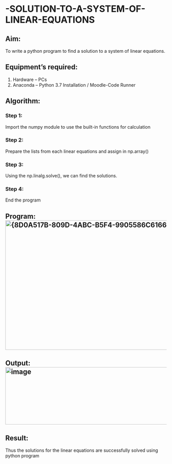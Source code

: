 # -SOLUTION-TO-A-SYSTEM-OF-LINEAR-EQUATIONS
## Aim:
To write a python program to find a solution to a system of linear equations.
## Equipment’s required:
1. 	Hardware – PCs
2. 	Anaconda – Python 3.7 Installation / Moodle-Code Runner
## Algorithm:
### Step 1: 
Import the numpy module to use the built-in functions for calculation
### Step 2: 
Prepare the lists from each linear equations and assign in np.array()
### Step 3: 
Using the np.linalg.solve(), we can find the solutions.
### Step 4: 
End the program
## Program:<img width="807" height="404" alt="{8D0A517B-809D-4ABC-B5F4-9905586C6166}" src="https://github.com/user-attachments/assets/775e545b-d234-45af-b64a-0330f12b97b2" />


## Output:<img width="888" height="179" alt="image" src="https://github.com/user-attachments/assets/7ac1636a-9d1b-44fe-9d94-9dde5a559803" />

## Result: 
Thus the solutions for the linear equations are successfully solved using python program

